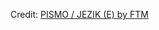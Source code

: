 <div id="observablehq-4ba42117"></div>
<p>Credit: <a href="https://observablehq.com/d/3239bc848bdd0a49">PISMO / JEZIK (E) by FTM</a></p>

<link rel="stylesheet" href="https://cdn.jsdelivr.net/npm/@observablehq/inspector@5/dist/inspector.css">
<script type="module">
import {Runtime, Inspector} from "https://cdn.jsdelivr.net/npm/@observablehq/runtime@5/dist/runtime.js";
import define from "https://api.observablehq.com/d/3239bc848bdd0a49.js?";
new Runtime().module(define, Inspector.into("#observablehq-4ba42117"));
</script>
